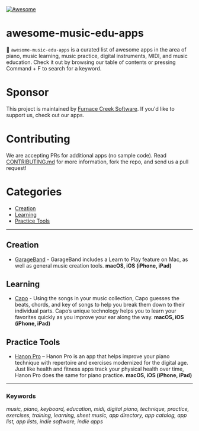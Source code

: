 <a href="https://awesome.re">
    <img src="https://awesome.re/badge.svg" alt="Awesome">
</a>

# awesome-music-edu-apps

🥽 `awesome-music-edu-apps` is a curated list of awesome apps in the area of piano, music learning, music practice, digital instruments, MIDI, and music education. Check it out by browsing our table of contents or pressing Command + F to search for a keyword.

# Sponsor

This project is maintained by [Furnace Creek Software](https://furnacecreek.org). If you'd like to support us, check out our apps.

# Contributing

We are accepting PRs for additional apps (no sample code). Read [CONTRIBUTING.md](https://github.com/furnacecreek/awesome-music-edu-apps/blob/master/CONTRIBUTING.md) for more information, fork the repo, and send us a pull request!

# Categories

- [Creation](#creation)
- [Learning](#learning)
- [Practice Tools](#practice-tools)

---

## Creation

- [GarageBand](https://apple.com/garageband) - GarageBand includes a Learn to Play feature on Mac, as well as general music creation tools. **macOS, iOS (iPhone, iPad)**

## Learning

- [Capo](https://supermegaultragroovy.com/products/capo/) - Using the songs in your music collection, Capo guesses the beats, chords, and key of songs to help you break them down to their individual parts. Capo’s unique technology helps you to learn your favorites quickly as you improve your ear along the way. **macOS, iOS (iPhone, iPad)**

## Practice Tools

- [Hanon Pro](https://furnacecreek.org/hanon/) – Hanon Pro is an app that helps improve your piano technique with repertoire and exercises modernized for the digital age. Just like health and fitness apps track your physical health over time, Hanon Pro does the same for piano practice. **macOS, iOS (iPhone, iPad)**

---

### Keywords

_music, piano, keyboard, education, midi, digital piano, technique, practice, exercises, training, learning, sheet music, app directory, app catalog, app list, app lists, indie software, indie apps_
